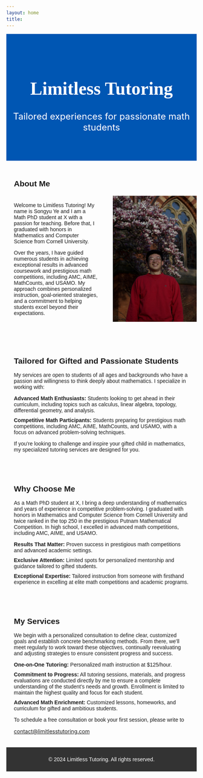 ```yaml
---
layout: home
title:
---
```


<div style="background: #0056b3; color: white; text-align: center; padding: 50px 0;">
    <h1 style="font-size: 3rem; font-family: 'Georgia', serif;">Limitless Tutoring</h1>
    <p style="font-size: 1.5rem;">Tailored experiences for passionate math students</p>
</div>

<section style="padding: 20px; margin: auto; text-align: left;">
    <h2 style="font-family: Arial, sans-serif;">About Me</h2>
    <div style="display: flex; align-items: center; margin: 20px 0;">
        <div style="flex: 1; margin-right: 20px;">
                <p style="font-family: Arial, sans-serif;">
                        Welcome to Limitless Tutoring! My name is Songyu Ye and I am a Math PhD student at X with a passion for teaching. Before that, I graduated with honors in Mathematics and Computer Science from Cornell University.
                </p>
                <p style="font-family: Arial, sans-serif;">
                        Over the years, I have guided numerous students in achieving exceptional results in advanced coursework and prestigious math competitions, including AMC, AIME, MathCounts, and USAMO. My approach combines personalized instruction, goal-oriented strategies, and a commitment to helping students excel beyond their expectations.
                </p>
        </div>
        <div style="flex: 1; text-align: center;">
                <img src="assets/img/me.jpeg" alt="Songyu Ye" style="max-width: 100%; height: auto; margin-left: 20px;">
        </div>
    </div>
</section>

<section style="padding: 20px; margin: 20; text-align: left;">
    
<h2 style="font-family: Arial, sans-serif;">Tailored for Gifted and Passionate Students</h2>
<p style="font-family: Arial, sans-serif;">My services are open to students of all ages and backgrounds who have a passion and willingness to think deeply about mathematics. I specialize in working with:</p>
<ul style="text-align: left; list-style: none; padding: 0; font-family: Arial, sans-serif;">
    <li style="margin-bottom: 10px;"><b>Advanced Math Enthusiasts:</b> Students looking to get ahead in their curriculum, including topics such as calculus, linear algebra, topology, differential geometry, and analysis.</li>
    <li style="margin-bottom: 10px;"><b>Competitive Math Participants:</b> Students preparing for prestigious math competitions, including AMC, AIME, MathCounts, and USAMO, with a focus on advanced problem-solving techniques.</li>
</ul>
<p style="font-family: Arial, sans-serif;">If you’re looking to challenge and inspire your gifted child in mathematics, my specialized tutoring services are designed for you.</p> 
</section>

<section style="padding: 20px; margin: auto; text-align: left;">
    <h2 style="font-family: Arial, sans-serif;">Why Choose Me</h2>
    <p style="font-family: Arial, sans-serif;">As a Math PhD student at X, I bring a deep understanding of mathematics and years of experience in competitive problem-solving. I graduated with honors in Mathematics and Computer Science from Cornell University and twice ranked in the top 250 in the prestigious Putnam Mathematical Competition. In high school, I excelled in advanced math competitions, including AMC, AIME, and USAMO.</p>
    <ul style="text-align: left; list-style: none; padding: 0; font-family: Arial, sans-serif;">
        <li style="margin-bottom: 10px;"><b>Results That Matter:</b> Proven success in prestigious math competitions and advanced academic settings.</li>
        <li style="margin-bottom: 10px;"><b>Exclusive Attention:</b> Limited spots for personalized mentorship and guidance tailored to gifted students.</li>
        <li style="margin-bottom: 10px;"><b>Exceptional Expertise:</b> Tailored instruction from someone with firsthand experience in excelling at elite math competitions and academic programs.</li>
    </ul>
</section>

<section style="padding: 20px; margin: auto; text-align: left;">
    <h2 style="font-family: Arial, sans-serif;">My Services</h2>
    <p style="font-family: Arial, sans-serif;"> We begin with a personalized consultation to define clear, customized goals and establish concrete benchmarking methods. From there, we’ll meet regularly to work toward these objectives, continually reevaluating and adjusting strategies to ensure consistent progress and success.</p>
    <ul style="text-align: left; list-style: none; padding: 0; font-family: Arial, sans-serif;">
        <li style="margin-bottom: 10px;"><b>One-on-One Tutoring:</b> Personalized math instruction at $125/hour.</li>
        <li style="margin-bottom: 10px;"><b>Commitment to Progress:</b> All tutoring sessions, materials, and progress evaluations are conducted directly by me to ensure a complete understanding of the student's needs and growth. Enrollment is limited to maintain the highest quality and focus for each student.</li>
        <li style="margin-bottom: 10px;"><b>Advanced Math Enrichment:</b> Customized lessons, homeworks, and curriculum for gifted and ambitious students.
        </li>
    </ul>
     <p style="font-family: Arial, sans-serif;" >To schedule a free consultation or book your first session, please write to </p>
<p><a href="mailto:contact@limitlesstutoring.com">contact@limitlesstutoring.com</a></p>
</section>

<section style="text-align: center; padding: 10px; background: #333; color: white;font-family: Arial, sans-serif;">
  <p>&copy; 2024 Limitless Tutoring. All rights reserved.</p>
</section>
